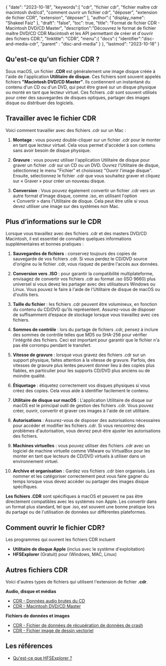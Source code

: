 {
"date": "2023-10-18",
   "keywords":[
"cdr",
"fichier cdr",
"fichier maître cdr macintosh dvd/cd",
"comment ouvrir un fichier cdr",
"déposer",
"extension de fichier CDR",
"extension",
"déposer"
],
   "author":{
"display_name": "Shakeel Faiz"
},
"draft": "false",
"toc": true,
"title": "Format de fichier CDR - Macintosh DVD/CD Master",
   "description":"Découvrez le format de fichier maître DVD/CD CDR Macintosh et les API permettant de créer et d'ouvrir des fichiers CDR.",
"linktitle": "CDR",
   "menu":{
      "docs":{
         "identifier":"disc-and-media-cdr",
"parent" : "disc-and-media"
}
},
"lastmod": "2023-10-18"
}

## Qu'est-ce qu'un fichier CDR ?

Sous macOS, un fichier **.CDR** est généralement une image disque créée à l'aide de l'application **Utilitaire de disque**. Ces fichiers sont souvent appelés fichiers **"Macintosh DVD/CD Master"**. Ils contiennent un instantané du contenu d'un CD ou d'un DVD, qui peut être gravé sur un disque physique ou monté en tant que lecteur virtuel. Ces fichiers .cdr sont souvent utilisés pour créer des sauvegardes de disques optiques, partager des images disque ou distribuer des logiciels.

## Travailler avec le fichier CDR

Voici comment travailler avec des fichiers .cdr sur un Mac :

1. **Montage** : vous pouvez double-cliquer sur un fichier .cdr pour le monter en tant que lecteur virtuel. Cela vous permet d'accéder à son contenu sans avoir besoin de disque physique.
    












2. **Gravure** : vous pouvez utiliser l'application Utilitaire de disque pour graver un fichier .cdr sur un CD ou un DVD. Ouvrez l'Utilitaire de disque, sélectionnez le menu "Fichier" et choisissez "Ouvrir l'image disque". Ensuite, sélectionnez le fichier .cdr que vous souhaitez graver et cliquez sur « Graver » pour créer un nouveau disque.
    












3. **Conversion** : Vous pouvez également convertir un fichier .cdr vers un autre format d'image disque, comme .iso, en utilisant l'option « Convertir » dans l'Utilitaire de disque. Cela peut être utile si vous devez utiliser une image sur des systèmes non Mac.

## Plus d’informations sur le CDR

Lorsque vous travaillez avec des fichiers .cdr et des masters DVD/CD Macintosh, il est essentiel de connaître quelques informations supplémentaires et bonnes pratiques :

1. **Sauvegardes de fichiers** : conservez toujours des copies de sauvegarde de vos fichiers .cdr. Si vous perdez le CD/DVD source d'origine ou le fichier .cdr, vous risquez de perdre l'accès aux données.
    












2. **Conversion vers .ISO** : pour garantir la compatibilité multiplateforme, envisagez de convertir vos fichiers .cdr au format .iso (ISO 9660) plus universel si vous devez les partager avec des utilisateurs Windows ou Linux. Vous pouvez le faire à l'aide de l'Utilitaire de disque de macOS ou d'outils tiers.
    












3. **Taille du fichier** : les fichiers .cdr peuvent être volumineux, en fonction du contenu du CD/DVD qu'ils représentent. Assurez-vous de disposer de suffisamment d’espace de stockage lorsque vous travaillez avec ces fichiers.
    












4. **Sommes de contrôle** : lors du partage de fichiers .cdr, pensez à inclure des sommes de contrôle telles que MD5 ou SHA-256 pour vérifier l'intégrité des fichiers. Ceci est important pour garantir que le fichier n'a pas été corrompu pendant le transfert.
    












5. **Vitesse de gravure** : lorsque vous gravez des fichiers .cdr sur un support physique, faites attention à la vitesse de gravure. Parfois, des vitesses de gravure plus lentes peuvent donner lieu à des copies plus fiables, en particulier pour les supports CD/DVD plus anciens ou de moindre qualité.
    












6. **Étiquetage** : étiquetez correctement vos disques physiques si vous créez des copies. Cela vous aide à identifier facilement le contenu.
    












7. **Utilitaire de disque sur macOS** : L'application Utilitaire de disque sur macOS est le principal outil de gestion des fichiers .cdr. Vous pouvez créer, ouvrir, convertir et graver ces images à l'aide de cet utilitaire.
    












8. **Autorisations** : Assurez-vous de disposer des autorisations nécessaires pour accéder et modifier les fichiers .cdr. Si vous rencontrez des problèmes d'autorisation, vous devrez peut-être ajuster les autorisations des fichiers.
    












9. **Machines virtuelles** : vous pouvez utiliser des fichiers .cdr avec un logiciel de machine virtuelle comme VMware ou VirtualBox pour les monter en tant que lecteurs de CD/DVD virtuels à utiliser dans un environnement virtuel.
    












10. **Archive et organisation** : Gardez vos fichiers .cdr bien organisés. Les nommer et les catégoriser correctement peut vous faire gagner du temps lorsque vous devez accéder ou partager des images disque spécifiques.
    













**Les fichiers .CDR** sont spécifiques à macOS et peuvent ne pas être directement compatibles avec les systèmes non Apple. Les convertir dans un format plus standard, tel que .iso, est souvent une bonne pratique lors du partage ou de l'utilisation de données sur différentes plateformes.

## Comment ouvrir le fichier CDR?

Les programmes qui ouvrent les fichiers CDR incluent

- **Utilitaire de disque Apple** (inclus avec le système d'exploitation)
- **HFSExplorer** (Gratuit) pour (Windows, MAC, Linux)

## Autres fichiers CDR

Voici d'autres types de fichiers qui utilisent l'extension de fichier **.cdr**.

**Audio, disque et médias**
- [CDR - Données audio brutes du CD](/fr/audio/cdr/)
- [CDR - Macintosh DVD/CD Master](/fr/disc-and-media/cdr/)

**Fichiers de données et images**
- [CDR - Fichier de données de récupération de données de crash](/fr/data/cdr-crash/)
- [CDR - Fichier image de dessin vectoriel](/fr/image/cdr/)


## Les références
* [Qu'est-ce que HFSExplorer ?](https://catacombae.org/hfsexplorer/)

